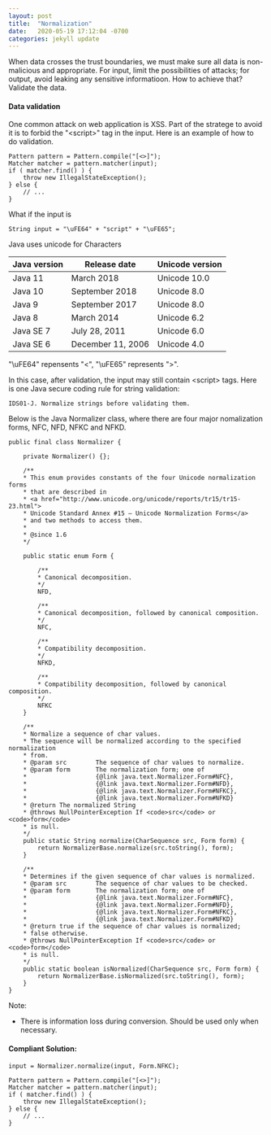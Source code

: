 ```yaml
---
layout: post
title:  "Normalization"
date:   2020-05-19 17:12:04 -0700
categories: jekyll update
---
```

When data crosses the trust boundaries, we must make sure all data is non-malicious and appropriate. For input, limit the possibilities of attacks; for output, avoid leaking any sensitive informatioon. How to achieve that? Validate the data. 

#### Data validation
One common attack on web application is XSS. Part of the stratege to avoid it is to forbid the "\<script\>" tag in the input. Here is an example of how to do validation. 
```
Pattern pattern = Pattern.compile("[<>]");
Matcher matcher = pattern.matcher(input);
if ( matcher.find() ) {
    throw new IllegalStateException();
} else {
    // ...
}
```

What if the input is 
```
String input = "\uFE64" + "script" + "\uFE65";
```
Java uses unicode for Characters

Java version | Release date       |  Unicode version
------------ |------------------- | ----------------
Java 11      |  March 2018        |   Unicode 10.0
Java 10      |  September 2018	  |   Unicode 8.0
Java 9       |  September 2017    |   Unicode 8.0
Java 8       |  March 2014	      |   Unicode 6.2
Java SE 7    |  July 28, 2011     |   Unicode 6.0
Java SE 6    |  December 11, 2006 |   Unicode 4.0

"\uFE64" repensents "<", "\uFE65" represents ">".

In this case, after validation, the input may still contain \<script\> tags.
Here is one Java secure coding rule for string validation:
```
IDS01-J. Normalize strings before validating them.
```
Below is the Java Normalizer class, where there are four major nomalization forms, NFC, NFD, NFKC and NFKD.

```
public final class Normalizer {

    private Normalizer() {};

    /**
    * This enum provides constants of the four Unicode normalization forms
    * that are described in
    * <a href="http://www.unicode.org/unicode/reports/tr15/tr15-23.html">
    * Unicode Standard Annex #15 — Unicode Normalization Forms</a>
    * and two methods to access them.
    *
    * @since 1.6
    */
    
    public static enum Form {

        /**
        * Canonical decomposition.
        */
        NFD,
 
        /**
        * Canonical decomposition, followed by canonical composition.
        */
        NFC,
 
        /**
        * Compatibility decomposition.
        */
        NFKD,
 
        /**
        * Compatibility decomposition, followed by canonical composition.
        */
        NFKC
    }
 
    /**
    * Normalize a sequence of char values.
    * The sequence will be normalized according to the specified normalization
    * from.
    * @param src        The sequence of char values to normalize.
    * @param form       The normalization form; one of
    *                   {@link java.text.Normalizer.Form#NFC},
    *                   {@link java.text.Normalizer.Form#NFD},
    *                   {@link java.text.Normalizer.Form#NFKC},
    *                   {@link java.text.Normalizer.Form#NFKD}
    * @return The normalized String
    * @throws NullPointerException If <code>src</code> or <code>form</code>
    * is null.
    */
    public static String normalize(CharSequence src, Form form) {
	    return NormalizerBase.normalize(src.toString(), form);
    }
 
    /**
    * Determines if the given sequence of char values is normalized.
    * @param src        The sequence of char values to be checked.
    * @param form       The normalization form; one of
    *                   {@link java.text.Normalizer.Form#NFC},
    *                   {@link java.text.Normalizer.Form#NFD},
    *                   {@link java.text.Normalizer.Form#NFKC},
    *                   {@link java.text.Normalizer.Form#NFKD}
    * @return true if the sequence of char values is normalized;
    * false otherwise.
    * @throws NullPointerException If <code>src</code> or <code>form</code>
    * is null.
    */
    public static boolean isNormalized(CharSequence src, Form form) {
	    return NormalizerBase.isNormalized(src.toString(), form);
    }
}
```
Note:
- There is information loss during conversion. Should be used only when necessary.

#### Compliant Solution:
```
input = Normalizer.normalize(input, Form.NFKC);

Pattern pattern = Pattern.compile("[<>]");
Matcher matcher = pattern.matcher(input);
if ( matcher.find() ) {
    throw new IllegalStateException();
} else {
    // ...
}
```

